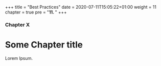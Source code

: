 +++
title = "Best Practices"
date = 2020-07-11T15:05:22+01:00
weight = 11
chapter = true
pre = "<b>11. </b>"
+++

### Chapter X

# Some Chapter title

Lorem Ipsum.